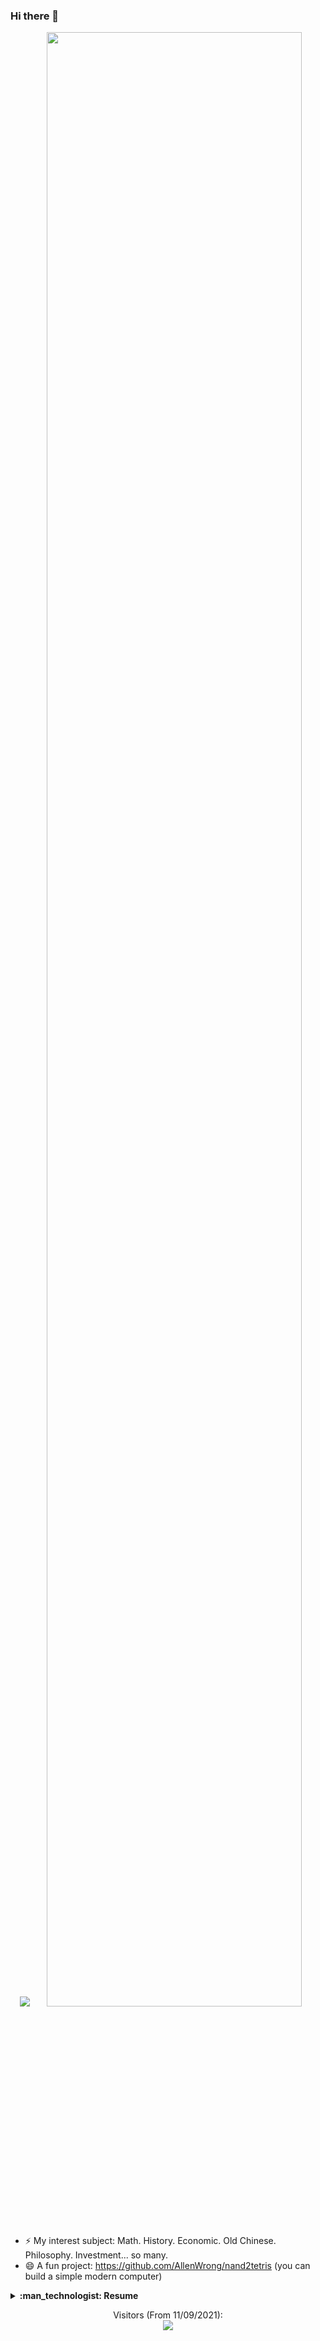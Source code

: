 ### Hi there 👋


<!-- ![image](https://github.com/AllenWrong/AllenWrong/blob/main/temp.gif) -->

<!--
**AllenWrong/AllenWrong** is a ✨ _special_ ✨ repository because its `README.md` (this file) appears on your GitHub profile.-->


<!-- ![](https://github-readme-stats.vercel.app/api?username=allenwrong&count_private=true&hide_border=true&show_icons=true&line_height=25) -->
<!-- ![](https://github-readme-stats.vercel.app/api/top-langs/?username=allenwrong&hide_border=true&langs_count=8&layout=compact) -->

<p align = "center">
  <img src = "https://github-readme-stats.vercel.app/api?username=allenwrong&count_private=true&hide_border=true&show_icons=true&line_height=25">
  <img src = "https://github-readme-stats.vercel.app/api/top-langs/?username=allenwrong&hide_border=true&langs_count=8&layout=compact" width="90%">
</p>


- ⚡ My interest subject: Math. History. Economic. Old Chinese. Philosophy. Investment... so many.
- 😄 A fun project: https://github.com/AllenWrong/nand2tetris (you can build a simple modern computer)

<details>
  <summary><b>:man_technologist: Resume</b></summary>
  
  #### Person Information
  
  - :school: University: Beijing University of Posts and Telecommunications
  
  - :computer: Major: Computer Science
  
  #### Project
  
</details>


<p align="center"> 
  Visitors (From 11/09/2021):<br>
  <img src="https://profile-counter.glitch.me/AllenWrong/count.svg" />
</p>

